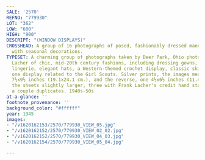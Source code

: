 ```yaml
---
SALE: '2570'
REFNO: "779930"
LOT: "362"
LOW: "600"
HIGH: "900"
DESCRIPT: "(WINDOW DISPLAYS)"
CROSSHEAD: A group of 16 photographs of posed, fashionably dressed mannequins, some
  with seasonal decorations.
TYPESET: A charming group of photographs taken by Deer Park, Ohio photographer Frank
  Lacher of chic, mid-20th century fashions, including dressing gowns, Perma-Lift
  lingerie, elegant hats, a Western-themed crochet display, classic skirt suits, and
  one display related to the Girl Scouts. Silver prints, the images measuring approximately
  7½x9½ inches (19.1x24.1 cm.), and the reverse, one 4½x6½ inches (11.4x16.5 cm.),
  the sheets slightly larger, three with Frank Lacher's credit hand stamp, on verso;
  a couple duplicates. 1940s-50s
at-a-glance: ''
footnote_provenance: ''
background_color: "#ffffff"
year: 1945
images:
- "/v1620162153/2570/779930_VIEW_05.jpg"
- "/v1620162152/2570/779930_VIEW_02_02.jpg"
- "/v1620162152/2570/779930_VIEW_04_03.jpg"
- "/v1620162154/2570/779930_VIEW_05_04.jpg"

---
```

